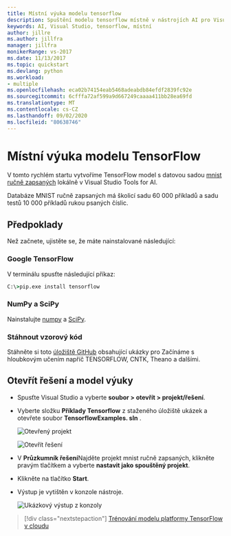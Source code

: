 ```yaml
---
title: Místní výuka modelu tensorflow
description: Spuštění modelu tensorflow místně v nástrojích AI pro Visual Studio
keywords: AI, Visual Studio, tensorflow, místní
author: jillre
ms.author: jillfra
manager: jillfra
monikerRange: vs-2017
ms.date: 11/13/2017
ms.topic: quickstart
ms.devlang: python
ms.workload:
- multiple
ms.openlocfilehash: eca02b74154eab5468adeabdb84efdf2839fc92e
ms.sourcegitcommit: 6cfffa72af599a9d667249caaaa411bb28ea69fd
ms.translationtype: MT
ms.contentlocale: cs-CZ
ms.lasthandoff: 09/02/2020
ms.locfileid: "80638746"
---
```

# <a name="train-a-tensorflow-model-locally"></a>Místní výuka modelu TensorFlow

V tomto rychlém startu vytvoříme TensorFlow model s datovou sadou [mnist ručně zapsaných](http://yann.lecun.com/exdb/mnist/) lokálně v Visual Studio Tools for AI.

Databáze MNIST ručně zapsaných má školicí sadu 60 000 příkladů a sadu testů 10 000 příkladů rukou psaných číslic.

## <a name="prerequisites"></a>Předpoklady

Než začnete, ujistěte se, že máte nainstalované následující:

### <a name="google-tensorflow"></a>Google TensorFlow

V terminálu spusťte následující příkaz:

```cmd
C:\>pip.exe install tensorflow
```

### <a name="numpy-and-scipy"></a>NumPy a SciPy
Nainstalujte [numpy](https://www.lfd.uci.edu/~gohlke/pythonlibs/#numpy) a [SciPy](https://www.lfd.uci.edu/~gohlke/pythonlibs/#scipy).

### <a name="download-sample-code"></a>Stáhnout vzorový kód
Stáhněte si toto [úložiště GitHub](https://github.com/Microsoft/samples-for-ai) obsahující ukázky pro Začínáme s hloubkovým učením napříč TENSORFLOW, CNTK, Theano a dalšími.

## <a name="open-solution-and-train-model"></a>Otevřít řešení a model výuky

- Spusťte Visual Studio a vyberte **soubor > otevřít > projekt/řešení**.

- Vyberte složku **Příklady Tensorflow** z staženého úložiště ukázek a otevřete soubor **TensorflowExamples. sln** .

   ![Otevřený projekt](media/tensorflow-local/open-project.png)

   ![Otevřít řešení](media/tensorflow-local/open-solution.png)

- V **Průzkumník řešení**Najděte projekt mnist ručně zapsaných, klikněte pravým tlačítkem a vyberte **nastavit jako spouštěný projekt**.

- Klikněte na tlačítko **Start**.

- Výstup je vytištěn v konzole nástroje.

   ![Ukázkový výstup z konzoly](media/tensorflow-local/console-output.png)

> [!div class="nextstepaction"]
> [Trénování modelu platformy TensorFlow v cloudu](tensorflow-vm.md)

